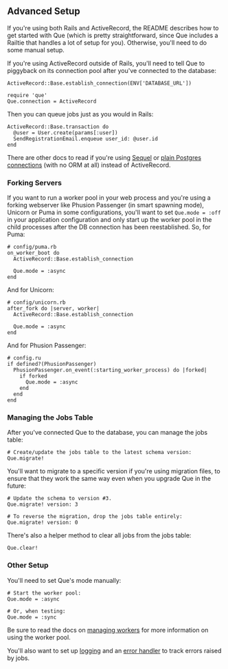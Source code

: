 ## Advanced Setup

If you're using both Rails and ActiveRecord, the README describes how to get started with Que (which is pretty straightforward, since Que includes a Railtie that handles a lot of setup for you). Otherwise, you'll need to do some manual setup.

If you're using ActiveRecord outside of Rails, you'll need to tell Que to piggyback on its connection pool after you've connected to the database:

    ActiveRecord::Base.establish_connection(ENV['DATABASE_URL'])

    require 'que'
    Que.connection = ActiveRecord

Then you can queue jobs just as you would in Rails:

    ActiveRecord::Base.transaction do
      @user = User.create(params[:user])
      SendRegistrationEmail.enqueue user_id: @user.id
    end

There are other docs to read if you're using [Sequel](https://github.com/chanks/que/blob/master/docs/using_sequel.md) or [plain Postgres connections](https://github.com/chanks/que/blob/master/docs/using_plain_connections.md) (with no ORM at all) instead of ActiveRecord.

### Forking Servers

If you want to run a worker pool in your web process and you're using a forking webserver like Phusion Passenger (in smart spawning mode), Unicorn or Puma in some configurations, you'll want to set `Que.mode = :off` in your application configuration and only start up the worker pool in the child processes after the DB connection has been reestablished. So, for Puma:

    # config/puma.rb
    on_worker_boot do
      ActiveRecord::Base.establish_connection

      Que.mode = :async
    end

And for Unicorn:

    # config/unicorn.rb
    after_fork do |server, worker|
      ActiveRecord::Base.establish_connection

      Que.mode = :async
    end

And for Phusion Passenger:

    # config.ru
    if defined?(PhusionPassenger)
      PhusionPassenger.on_event(:starting_worker_process) do |forked|
        if forked
          Que.mode = :async
        end
      end
    end


### Managing the Jobs Table

After you've connected Que to the database, you can manage the jobs table:

    # Create/update the jobs table to the latest schema version:
    Que.migrate!

You'll want to migrate to a specific version if you're using migration files, to ensure that they work the same way even when you upgrade Que in the future:

    # Update the schema to version #3.
    Que.migrate! version: 3

    # To reverse the migration, drop the jobs table entirely:
    Que.migrate! version: 0

There's also a helper method to clear all jobs from the jobs table:

    Que.clear!

### Other Setup

You'll need to set Que's mode manually:

    # Start the worker pool:
    Que.mode = :async

    # Or, when testing:
    Que.mode = :sync

Be sure to read the docs on [managing workers](https://github.com/chanks/que/blob/master/docs/managing_workers.md) for more information on using the worker pool.

You'll also want to set up [logging](https://github.com/chanks/que/blob/master/docs/logging.md) and an [error handler](https://github.com/chanks/que/blob/master/docs/error_handling.md) to track errors raised by jobs.
